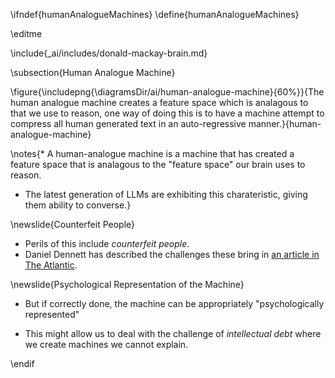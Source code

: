 \ifndef{humanAnalogueMachines}
\define{humanAnalogueMachines}

\editme

\include{_ai/includes/donald-mackay-brain.md}

\subsection{Human Analogue Machine}

\figure{\includepng{\diagramsDir/ai/human-analogue-machine}{60%}}{The human analogue machine creates a feature space which is analagous to that we use to reason, one way of doing this is to have a machine attempt to compress all human generated text in an auto-regressive manner.}{human-analogue-machine}

\notes{* A human-analogue machine is a machine that has created a feature space that is analagous to the "feature space" our brain uses to reason.

* The latest generation of LLMs are exhibiting this charateristic, giving them ability to converse.}

\newslide{Counterfeit People}

* Perils of this include *counterfeit people*.
* Daniel Dennett has described the challenges these bring in [an article in The Atlantic](https://www.theatlantic.com/technology/archive/2023/05/problem-counterfeit-people/674075/).

\newslide{Psychological Representation of the Machine}

* But if correctly done, the machine can be appropriately "psychologically represented"

* This might allow us to deal with the challenge of *intellectual debt* where we create machines we cannot explain.

\endif
